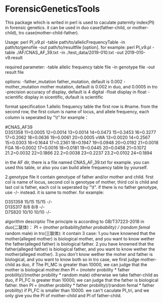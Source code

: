 # ForensicGeneticsTools
This package which is writed in perl is used to caculate paternity index(PI) in forensic genetics. 
it can be used in duo case(father-child, or mother-child), tro case(mother-child-father).

Usage:
perl PI_v9.pl -table path/to/allelicFrequencyTable -in path/to/genofile -out path/to/resultfile [option].
for example:
perl PI_v9.pl -table ./AF/CNAS_AF_39.txt -in ./test_data/2019-010.txt -out 2019-010-v9.result

required parameter:
-table  allelic frequency table file
-in     genotype file
-out    result file

options:
-father_mutation  father_mutation, default is 0.002
-mother_mutation  mother mutation, default is 0.002 in duo, and 0.0005 in tro
-precision        accuracy of display, default is 4 digital
-float            display in float
-scientific       display in sicentific, dufault is scientific


format specification
1.allelic frequency table
  the first row is #name. from the second row, the first colum is name of locus, and allele frequency, 
  each column is seperated by "\t".for example：
  
#CNAS_AF39	
D3S1358	11=0.0005	12=0.0014	13=0.0014	14=0.0473	15=0.3453	16=0.3277	17=0.2062	18=0.0636	19=0.0061	20=0.0005
vWA	13=0.0020	14=0.2567	15=0.0303	16=0.1644	17=0.2361	18=0.1947	19=0.0948	20=0.0192	21=0.0018
FGA	16=0.0002	17=0.0016	18=0.0181	19=0.0445	20=0.0458	21=0.1072	21.2=0.0032	22=0.1866	22.2=0.0038	23=0.2237	23.2=0.0102	24=0.1894

in the AF dir, there is a file named CNAS_AF_39.txt for example. 
you can used this table, or also you can build allele frequency table by yourself.

2.genotype file
  it contain genotype of father and/or mother and child. first col is name of locus, second col is genotype of mother, third col
  is child and last col is father, each col is seperated by "\t". if there is no father genotype, use -/- instead. 
  it is same to mother.
  for example:
  
D3S1358	15/15	15/15	-/-				
D13S317	8/8	8/8	-/-				
D7S820	10/10	10/10	-/-


algorithm descriptio
The principle is according to GB/T37223-2018 
in duo(二联体)：
PI = (mother pribability*father probability) / (random femal* random male)
in tro(三联体):
it contain 3 case:
1.you have knowned that the mother(alleged mother) is biological mother, 
  and you want to know wether the father(alleged father) is biological father.
2.you have knowned that the father(alleged father) is biological father, 
  and you want to know wether the mother(alleged mother).
3.you don't know wether the moher and father is biological, 
  and you want to know both
so in tro case, we first judge mother-child as duo, if The PI_MC is greater than 10000, 
we can judge that the mother is biological mother.then
PI = (motehr probility * father probility)/(mother probility * random male)
otherwise we take father-child as duo, if PI_FC is greater than 10000,
we can judge that the father is biological father. then
PI = (mother probility * father probility)/(random femal * father probility)
if PI_FC is smaller than 10000. we can't caculate PI_tri, and we only give you the PI of mother-child and PI of father-child.
 




